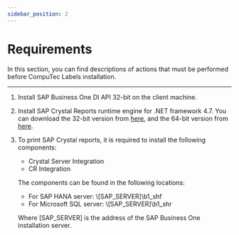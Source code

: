 ```yaml
---
sidebar_position: 2
---
```


# Requirements

In this section, you can find descriptions of actions that must be performed before CompuTec Labels installation.

---

1. Install SAP Business One DI API 32-bit on the client machine.
2. Install SAP Crystal Reports runtime engine for .NET framework 4.7. You can download the 32-bit version from [here](http://downloads.businessobjects.com/akdlm/crnetruntime/clickonce/CRRuntime_32bit_13_0_21.msi), and the 64-bit version from [here](http://downloads.businessobjects.com/akdlm/crnetruntime/clickonce/CRRuntime_32bit_13_0_21.msi).
3. To print SAP Crystal reports, it is required to install the following components:

    - Crystal Server Integration
    - CR Integration

    The components can be found in the following locations:

    - For SAP HANA server: \\[SAP_SERVER]\b1_shf
    - For Microsoft SQL server: \\[SAP_SERVER]\b1_shr

    Where [SAP_SERVER] is the address of the SAP Business One installation server.
